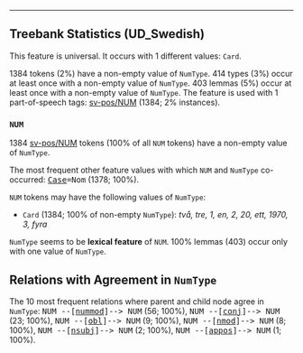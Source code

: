

--------------------------------------------------------------------------------

## Treebank Statistics (UD_Swedish)

This feature is universal.
It occurs with 1 different values: `Card`.

1384 tokens (2%) have a non-empty value of `NumType`.
414 types (3%) occur at least once with a non-empty value of `NumType`.
403 lemmas (5%) occur at least once with a non-empty value of `NumType`.
The feature is used with 1 part-of-speech tags: [sv-pos/NUM]() (1384; 2% instances).

### `NUM`

1384 [sv-pos/NUM]() tokens (100% of all `NUM` tokens) have a non-empty value of `NumType`.

The most frequent other feature values with which `NUM` and `NumType` co-occurred: <tt><a href="Case.html">Case</a>=Nom</tt> (1378; 100%).

`NUM` tokens may have the following values of `NumType`:

* `Card` (1384; 100% of non-empty `NumType`): <em>två, tre, 1, en, 2, 20, ett, 1970, 3, fyra</em>

`NumType` seems to be **lexical feature** of `NUM`. 100% lemmas (403) occur only with one value of `NumType`.

## Relations with Agreement in `NumType`

The 10 most frequent relations where parent and child node agree in `NumType`:
<tt>NUM --[<a href="../dep/nummod.html">nummod</a>]--> NUM</tt> (56; 100%),
<tt>NUM --[<a href="../dep/conj.html">conj</a>]--> NUM</tt> (23; 100%),
<tt>NUM --[<a href="../dep/obl.html">obl</a>]--> NUM</tt> (9; 100%),
<tt>NUM --[<a href="../dep/nmod.html">nmod</a>]--> NUM</tt> (8; 100%),
<tt>NUM --[<a href="../dep/nsubj.html">nsubj</a>]--> NUM</tt> (2; 100%),
<tt>NUM --[<a href="../dep/appos.html">appos</a>]--> NUM</tt> (1; 100%).

